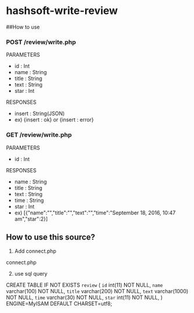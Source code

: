 # hashsoft-write-review


##How to use

### POST /review/write.php

PARAMETERS

- id : Int
- name : String
- title : String
- text : String
- star : Int

RESPONSES

- insert : String(JSON)
- ex) {insert : ok} or {insert : error}

### GET /review/write.php

PARAMETERS

- id : Int

RESPONSES

- name : String
- title : String
- text : String
- time : String
- star : Int
- ex) [{"name":"","title":"","text":"","time":"September 18, 2016, 10:47 am","star":2}]





## How to use this source?

1. Add connect.php

connect.php
<?
mysql_connect('{database_url}','{database_id}','{database_pw}');
mysql_select_db('{database_select}');
?>

2. use sql query

CREATE TABLE IF NOT EXISTS `review` (
  `id` int(11) NOT NULL,
  `name` varchar(100) NOT NULL,
  `title` varchar(200) NOT NULL,
  `text` varchar(1000) NOT NULL,
  `time` varchar(30) NOT NULL,
  `star` int(11) NOT NULL,
) ENGINE=MyISAM DEFAULT CHARSET=utf8;




